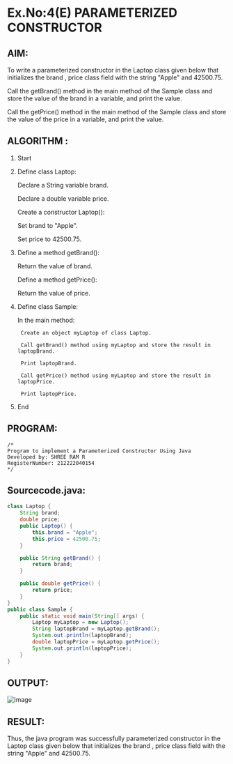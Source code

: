 # Ex.No:4(E)  PARAMETERIZED CONSTRUCTOR
## AIM:
To write a parameterized constructor in the Laptop class given below that initializes the brand , price class field with the string "Apple" and 42500.75.

Call the getBrand() method in the main method of the Sample class  and store the value of the brand in a variable, and print the value.

Call the getPrice() method in the main method of the Sample class  and store the value of the price in a variable, and print the value.

## ALGORITHM :

1. Start

2. Define class Laptop:

    Declare a String variable brand.
    
    Declare a double variable price.
    
    Create a constructor Laptop():
    
    Set brand to "Apple".
    
    Set price to 42500.75.

3. Define a method getBrand():

    Return the value of brand.
    
    Define a method getPrice():
    
    Return the value of price.

4. Define class Sample:

    In the main method:
    
        Create an object myLaptop of class Laptop.
        
        Call getBrand() method using myLaptop and store the result in laptopBrand.
        
        Print laptopBrand.
        
        Call getPrice() method using myLaptop and store the result in laptopPrice.
        
        Print laptopPrice.

5. End


## PROGRAM:
 ```
/*
Program to implement a Parameterized Constructor Using Java
Developed by: SHREE RAM R
RegisterNumber: 212222040154
*/
```

## Sourcecode.java:

```java
class Laptop {
    String brand;
    double price;
    public Laptop() {
        this.brand = "Apple";
        this.price = 42500.75;
    }

    public String getBrand() {
        return brand;
    }

    public double getPrice() {
        return price;
    }
}
public class Sample {
    public static void main(String[] args) {
        Laptop myLaptop = new Laptop();
        String laptopBrand = myLaptop.getBrand();
        System.out.println(laptopBrand);
        double laptopPrice = myLaptop.getPrice();
        System.out.println(laptopPrice);
    }
}
```
## OUTPUT:

![image](https://github.com/user-attachments/assets/0a91d4e8-24fb-4f9d-8e29-21ff3f4a81c3)


## RESULT:
Thus, the  java program was successfully parameterized constructor in the Laptop class given below that initializes the brand , price class field with the string "Apple" and 42500.75.

 

